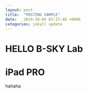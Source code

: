 ```yaml
---
layout: post
title:  "POSTING SAMPLE"
date:   2019-10-04 03:37:48 +0900
categories: jekyll update
---
```


# HELLO B-SKY Lab
# iPad PRO

hahaha
